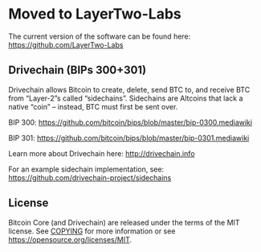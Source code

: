 # Moved to LayerTwo-Labs
The current version of the software can be found here: https://github.com/LayerTwo-Labs




Drivechain (BIPs 300+301)
-------------------------

Drivechain allows Bitcoin to create, delete, send BTC to, and receive BTC from “Layer-2”s called “sidechains”. Sidechains are Altcoins that lack a native “coin” – instead, BTC must first be sent over.

BIP 300:
https://github.com/bitcoin/bips/blob/master/bip-0300.mediawiki

BIP 301:
https://github.com/bitcoin/bips/blob/master/bip-0301.mediawiki

Learn more about Drivechain here:
http://drivechain.info

For an example sidechain implementation, see: https://github.com/drivechain-project/sidechains

License
-------

Bitcoin Core (and Drivechain) are released under the terms of the MIT license. See [COPYING](COPYING) for more
information or see https://opensource.org/licenses/MIT.
